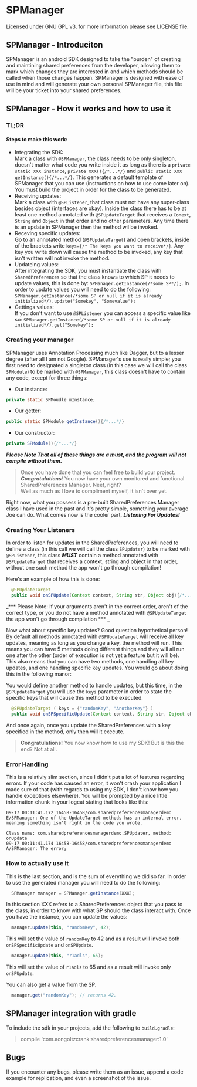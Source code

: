 # SPManager

Licensed under GNU GPL v3, for more information please see LICENSE file.

## SPManager - Introduciton

SPManager is an android SDK designed to take the "burden" of creating and maintining shared preferences from the developer, allowing them to mark which changes they are interested in and which methods should be called when those changes happen.
SPManager is designed with ease of use in mind and will generate your own personal SPManager file, this file will be your ticket into your shared preferences.

## SPManager - How it works and how to use it

### TL;DR
#### Steps to make this work:
+ Integrating the SDK:<br>
Mark a class with `@SPManager`, the class needs to be only singleton, doesn't matter what code you write inside it as long as there is a `private static XXX instance`, `private XXX(){/*...*/}` and `public static XXX getInstance(){/*...*/}`. This generates a default template of SPManager that you can use (instructions on how to use come later on). You must build the project in order for the class to be generated.
+ Receiving updates:<br>Mark a class with `@SPListener`, that class must not have any super-class besides object (interfaces are okay). Inside the class there has to be at least one method annotated with `@SPUpdateTarget` that receives a `Conext`, `String` and `Object` in that order and no other parameters. Any time there is an update in SPManager then the method wil be invoked.
+ Receving specific updates:<br>Go to an annotated method (`@SPUpdateTarget`) and open brackets, inside of the brackets write `keys={/* The keys you want to receive*/}`. Any key you write down will cause the method to be invoked, any key that isn't written will not invoke the method.
+ Updateing values:<br>After integrating the SDK, you must instantiate the class with `SharedPreferences` so that the class knows to which SP it needs to update values, this is done by: `SPManager.getInstance(/*some SP*/);`. In order to update values you will need to do the following: `SPManager.getInstance(/*some SP or null if it is already initialized*/).update("Somekey", "Somevalue");`
+ Gettings values:<br>If you don't want to use `@SPListener` you can access a specific value like so: `SPManager.getInstance(/*some SP or null if it is already initialized*/).get("Somekey");`


### Creating your manager
SPManager uses Annotation Processing much like Dagger, but to a lesser degree (after all I am not Google).
SPManager's use is really simple; you first need to designated a singleton class (in this case we will call the class `SPModule`) to be marked with `@SPManager`, this class doesn't have to contain any code, except for three things:
+ Our instance:
```Java
private static SPMoudle mInstance;
```
+ Our getter:
```Java
public static SPModule getInstance(){/*...*/}
```
+ Our constructor:
```Java
private SPModule(){/*...*/}
```
_**Please Note That all of these things are a must, and the program will not compile without them.**_

> Once you have done that you can feel free to build your project.<br>
> ***Congratulations***! You now have your own monitored and functional SharedPreferences Manager. Neet, right?<br>
> Well as much as I love to compliment myself, it isn't over yet.

Right now, what you possess is a pre-built SharedPreferences Manager class I have used in the past and it's pretty simple, something your average Joe can do. What comes now is the cooler part,  _**Listening For Updates!**_

### Creating Your Listeners
In order to listen for updates in the SharedPreferences, you will need to define a class (in this call we will call the class `SPUpdater`) to be marked with `@SPListener`, this class ***MUST*** contain a method annotated with `@SPUpdateTarget` that receives a context, string and object in that order, without one such method the app won't go through compilation!

Here's an example of how this is done:
```java
  @SPUpdateTarget
  public void onSPUpdate(Context context, String str, Object obj){/*...*/}
```

_*** Please Note: If your arguments aren't in the correct order, aren't of the correct type, or you do not have a method annotated with `@SPUpdateTarget` the app won't go through compilation *** _

Now what about specific key updates?
Good question hypothetical person!
By default all methods annotated with `@SPUpdateTarget` will receive all key updates, meaning as long as you change a key, the method will run. This means you can have 5 methods doing different things and they will all run one after the other (order of execution is not yet a feature but it will be). This also means that you can have two methods, one handling all key updates, and one handling specific key updates. You would go about doing this in the following manor:

You would define another method to handle updates, but this time, in the `@SPUpdateTarget` you will use the `keys` parameter in order to state the specific keys that will cause this method to be executed.

```java
  @SPUpdateTarget ( keys = {"randomKey", "AnotherKey"} )
  public void onSPSpecificUpdate(Context context, String str, Object obj){/*...*/}
```

And once again, once you update the SharedPreferences with a key specified in the method, only then will it execute.

> **Congratulations!** You now know how to use my SDK!
> But is this the end?
> Not at all.

### Error Handling
This is a relativly slim section, since I didn't put a lot of features regarding errors.
If your code has caused an error, it won't crash your application I made sure of that (with regards to using my SDK, I don't know how you handle exceptions elsewhere). You will be prompted by a nice little information chunk in your logcat stating that looks like this:

```
09-17 00:11:41.172 16458-16458/com.sharedpreferencesmanagerdemo E/SPManager: One of the UpdateTarget methods has an internal error, meaning something isn't right in the code you wrote.
                                                                             Class name: com.sharedpreferencesmanagerdemo.SPUpdater, method: onUpdate
09-17 00:11:41.174 16458-16458/com.sharedpreferencesmanagerdemo A/SPManager: The error;
```

### How to actually use it
This is the last section, and is the sum of everything we did so far.
In order to use the generated manager you will need to do the following:
```java
  SPManager manager = SPManager.getInstance(XXX);
```
In this section XXX refers to a SharedPreferences object that you pass to the class, in order to know with what SP should the class interact with.
Once you have the instance, you can update the values:
```java
  manager.update(this, "randomKey", 42);
```
This will set the value of `randomKey` to 42 and as a result will invoke both `onSPSpecificUpdate` and `onSPUpdate`.
```java
  manager.update(this, "r1adls", 65);
```
This will set the value of `r1adls` to 65 and as a result will invoke only `onSPUpdate`.

You can also get a value from the SP.
```java
  manager.get("randomKey"); // returns 42.
```

##  SPManager integration with gradle
To include the sdk in your projects, add the following to `build.gradle`:

>compile 'com.aongoltzcrank:sharedpreferencesmanager:1.0'


## Bugs
If you encounter any bugs, please write them as an issue, append a code example for replication, and even a screenshot of the issue.

